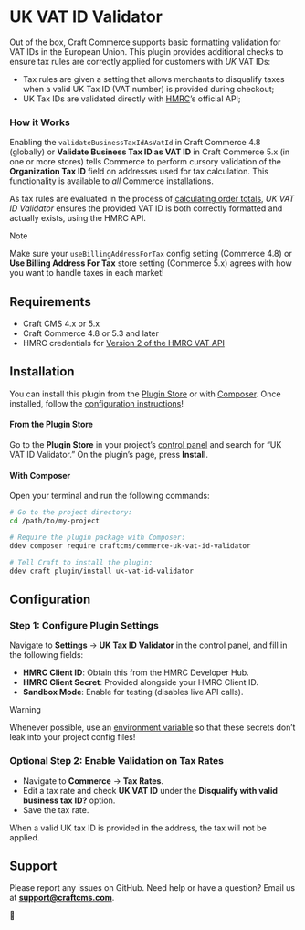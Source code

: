 # UK VAT ID Validator

Out of the box, Craft Commerce supports basic formatting validation for VAT IDs in the European Union. This plugin provides additional checks to ensure tax rules are correctly applied for customers with _UK_ VAT IDs:

- Tax rules are given a setting that allows merchants to disqualify taxes when a valid UK Tax ID (VAT number) is provided during checkout;
- UK Tax IDs are validated directly with [HMRC](https://www.gov.uk/government/organisations/hm-revenue-customs)’s official API;

### How it Works

Enabling the `validateBusinessTaxIdAsVatId` in Craft Commerce 4.8 (globally) or **Validate Business Tax ID as VAT ID** in Craft Commerce 5.x (in one or more stores) tells Commerce to perform cursory validation of the **Organization Tax ID** field on addresses used for tax calculation. This functionality is available to _all_ Commerce installations.

As tax rules are evaluated in the process of [calculating order totals](https://craftcms.com/docs/commerce/5.x/system/orders-carts.html#order-totals), _UK VAT ID Validator_ ensures the provided VAT ID is both correctly formatted and actually exists, using the HMRC API.

> [!NOTE]  
> Make sure your `useBillingAddressForTax` config setting (Commerce 4.8) or **Use Billing Address For Tax** store setting (Commerce 5.x) agrees with how you want to handle taxes in each market!

## Requirements

- Craft CMS 4.x or 5.x
- Craft Commerce 4.8 or 5.3 and later
- HMRC credentials for [Version 2 of the HMRC VAT API](https://developer.service.hmrc.gov.uk/api-documentation/docs/using-the-hub)

## Installation

You can install this plugin from the [Plugin Store](#from-the-plugin-store) or with [Composer](#with-composer). Once installed, follow the [configuration instructions](#configuration)!

#### From the Plugin Store

Go to the **Plugin Store** in your project’s [control panel](https://craftcms.com/docs/5.x/system/control-panel.html#plugin-store) and search for “UK VAT ID Validator.” On the plugin’s page, press **Install**.

#### With Composer

Open your terminal and run the following commands:

```bash
# Go to the project directory:
cd /path/to/my-project

# Require the plugin package with Composer:
ddev composer require craftcms/commerce-uk-vat-id-validator

# Tell Craft to install the plugin:
ddev craft plugin/install uk-vat-id-validator
```

## Configuration

### Step 1: Configure Plugin Settings

Navigate to **Settings** → **UK Tax ID Validator** in the control panel, and fill in the following fields:  

- **HMRC Client ID**: Obtain this from the HMRC Developer Hub.
- **HMRC Client Secret**: Provided alongside your HMRC Client ID.
- **Sandbox Mode**: Enable for testing (disables live API calls).

> [!WARNING]  
> Whenever possible, use an [environment variable](https://craftcms.com/docs/5.x/configure.html#control-panel-settings) so that these secrets don’t leak into your project config files!

### Optional Step 2: Enable Validation on Tax Rates

- Navigate to **Commerce** → **Tax Rates**.
- Edit a tax rate and check **UK VAT ID** under the **Disqualify with valid business tax ID?** option.
- Save the tax rate.

When a valid UK tax ID is provided in the address, the tax will not be applied.

## Support

Please report any issues on GitHub. Need help or have a question? Email us at **support@craftcms.com**.

:lemon:
